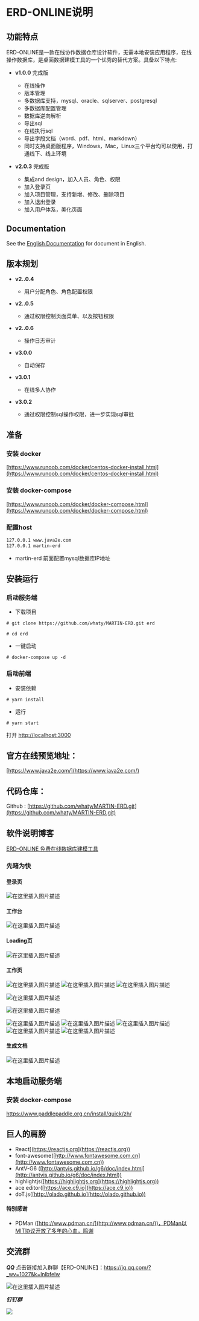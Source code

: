 

# ERD-ONLINE说明
## 功能特点
ERD-ONLINE是一款在线协作数据仓库设计软件，无需本地安装应用程序，在线操作数据库，是桌面数据建模工具的一个优秀的替代方案。具备以下特点:
- **v1.0.0** 完成版
	 - 在线操作
	 - 版本管理
	 - 多数据库支持，mysql、oracle、sqlserver、postgresql
	 - 多数据库配置管理
	 - 数据库逆向解析
	 - 导出sql
	 - 在线执行sql
	 - 导出字段文档（word、pdf、html、markdown）
	 - 同时支持桌面版程序，Windows，Mac，Linux三个平台均可以使用，打通线下、线上环境

- **v2.0.3** 完成版
	 - 集成and design，加入人员、角色、权限
	 - 加入登录页
	 - 加入项目管理，支持新增、修改、删除项目
	 - 加入退出登录
	 - 加入用户体系，美化页面

## Documentation
 See the [English Documentation](./README.md) for document in English.
 
 
## 版本规划
- **v2..0.4**
	-  用户分配角色、角色配置权限

- **v2..0.5**
	-  通过权限控制页面菜单、以及按钮权限

- **v2..0.6**
	-  操作日志审计

- **v3.0.0**
	- 	自动保存

- **v3.0.1**
	- 	在线多人协作
	
- **v3.0.2**
	- 	通过权限控制sql操作权限，进一步实现sql审批
 
## 准备

### 安装 docker
[https://www.runoob.com/docker/centos-docker-install.html](https://www.runoob.com/docker/centos-docker-install.html)

### 安装 docker-compose
[https://www.runoob.com/docker/docker-compose.html](https://www.runoob.com/docker/docker-compose.html)

### 配置host
```bash
127.0.0.1 www.java2e.com
127.0.0.1 martin-erd
```
- martin-erd 前面配置mysql数据库IP地址



## 安装运行
### 启动服务端
- 下载项目
```shell script
# git clone https://github.com/whaty/MARTIN-ERD.git erd

# cd erd

```
- 一键启动
```shell script
# docker-compose up -d

```

### 启动前端
- 安装依赖
```shell script
# yarn install
```

- 运行

```
# yarn start
```
打开 [http://localhost:3000](http://localhost:3000)

## 官方在线预览地址：

[https://www.java2e.com/](https://www.java2e.com/)


## 代码仓库：

Github : [https://github.com/whaty/MARTIN-ERD.git](https://github.com/whaty/MARTIN-ERD.git)

## 软件说明博客

[ERD-ONLINE 免费在线数据库建模工具](https://my.oschina.net/martin88/blog/4719346 "ERD-ONLINE 免费在线数据库建模工具")


###  先睹为快
#### 登录页
![在这里插入图片描述](https://img-blog.csdnimg.cn/2020111611212547.png?x-oss-process=image/watermark,type_ZmFuZ3poZW5naGVpdGk,shadow_10,text_aHR0cHM6Ly9ibG9nLmNzZG4ubmV0L3FxXzMwMDU0OTYx,size_16,color_FFFFFF,t_70#pic_center)
#### 工作台
![在这里插入图片描述](https://img-blog.csdnimg.cn/20201116112149167.png?x-oss-process=image/watermark,type_ZmFuZ3poZW5naGVpdGk,shadow_10,text_aHR0cHM6Ly9ibG9nLmNzZG4ubmV0L3FxXzMwMDU0OTYx,size_16,color_FFFFFF,t_70#pic_center)


#### Loading页
![在这里插入图片描述](https://img-blog.csdnimg.cn/20201116112328963.png?x-oss-process=image/watermark,type_ZmFuZ3poZW5naGVpdGk,shadow_10,text_aHR0cHM6Ly9ibG9nLmNzZG4ubmV0L3FxXzMwMDU0OTYx,size_16,color_FFFFFF,t_70#pic_center)



#### 工作页
![在这里插入图片描述](https://img-blog.csdnimg.cn/20201116112229639.png?x-oss-process=image/watermark,type_ZmFuZ3poZW5naGVpdGk,shadow_10,text_aHR0cHM6Ly9ibG9nLmNzZG4ubmV0L3FxXzMwMDU0OTYx,size_16,color_FFFFFF,t_70#pic_center)
![在这里插入图片描述](https://img-blog.csdnimg.cn/20201116112755606.png?x-oss-process=image/watermark,type_ZmFuZ3poZW5naGVpdGk,shadow_10,text_aHR0cHM6Ly9ibG9nLmNzZG4ubmV0L3FxXzMwMDU0OTYx,size_16,color_FFFFFF,t_70#pic_center)
![在这里插入图片描述](https://img-blog.csdnimg.cn/20201116112815724.png?x-oss-process=image/watermark,type_ZmFuZ3poZW5naGVpdGk,shadow_10,text_aHR0cHM6Ly9ibG9nLmNzZG4ubmV0L3FxXzMwMDU0OTYx,size_16,color_FFFFFF,t_70#pic_center)

![在这里插入图片描述](https://img-blog.csdnimg.cn/20201116113101826.png?x-oss-process=image/watermark,type_ZmFuZ3poZW5naGVpdGk,shadow_10,text_aHR0cHM6Ly9ibG9nLmNzZG4ubmV0L3FxXzMwMDU0OTYx,size_16,color_FFFFFF,t_70#pic_center)


![在这里插入图片描述](https://img-blog.csdnimg.cn/20201116113031403.png?x-oss-process=image/watermark,type_ZmFuZ3poZW5naGVpdGk,shadow_10,text_aHR0cHM6Ly9ibG9nLmNzZG4ubmV0L3FxXzMwMDU0OTYx,size_16,color_FFFFFF,t_70#pic_center)

![在这里插入图片描述](https://img-blog.csdnimg.cn/20201116113144719.png?x-oss-process=image/watermark,type_ZmFuZ3poZW5naGVpdGk,shadow_10,text_aHR0cHM6Ly9ibG9nLmNzZG4ubmV0L3FxXzMwMDU0OTYx,size_16,color_FFFFFF,t_70#pic_center)
![在这里插入图片描述](https://img-blog.csdnimg.cn/20201116113205515.png?x-oss-process=image/watermark,type_ZmFuZ3poZW5naGVpdGk,shadow_10,text_aHR0cHM6Ly9ibG9nLmNzZG4ubmV0L3FxXzMwMDU0OTYx,size_16,color_FFFFFF,t_70#pic_center)
![在这里插入图片描述](https://img-blog.csdnimg.cn/20201116113225911.png?x-oss-process=image/watermark,type_ZmFuZ3poZW5naGVpdGk,shadow_10,text_aHR0cHM6Ly9ibG9nLmNzZG4ubmV0L3FxXzMwMDU0OTYx,size_16,color_FFFFFF,t_70#pic_center)
![在这里插入图片描述](https://img-blog.csdnimg.cn/20201116113436813.png?x-oss-process=image/watermark,type_ZmFuZ3poZW5naGVpdGk,shadow_10,text_aHR0cHM6Ly9ibG9nLmNzZG4ubmV0L3FxXzMwMDU0OTYx,size_16,color_FFFFFF,t_70#pic_center)
![在这里插入图片描述](https://img-blog.csdnimg.cn/20201116113451323.png?x-oss-process=image/watermark,type_ZmFuZ3poZW5naGVpdGk,shadow_10,text_aHR0cHM6Ly9ibG9nLmNzZG4ubmV0L3FxXzMwMDU0OTYx,size_16,color_FFFFFF,t_70#pic_center)






#### 生成文档
![在这里插入图片描述](https://img-blog.csdnimg.cn/20201105173536907.png?x-oss-process=image/watermark,type_ZmFuZ3poZW5naGVpdGk,shadow_10,text_aHR0cHM6Ly9ibG9nLmNzZG4ubmV0L3FxXzMwMDU0OTYx,size_16,color_FFFFFF,t_70#pic_center)

## 本地启动服务端

### 安装 docker-compose

https://www.paddlepaddle.org.cn/install/quick/zh/



##  巨人的肩膀

- React[(https://reactjs.org](https://reactjs.org))
- font-awesome([http://www.fontawesome.com.cn](http://www.fontawesome.com.cn))
- AntV-G6 ([http://antvis.github.io/g6/doc/index.html](http://antvis.github.io/g6/doc/index.html)) 
- highlightjs([https://highlightjs.org](https://highlightjs.org))
- ace editor([https://ace.c9.io](https://ace.c9.io))
- doT.js([http://olado.github.io](http://olado.github.io))

#### 特别感谢
- PDMan ([http://www.pdman.cn/](http://www.pdman.cn/))，PDMan以MIT协议开放了多年的心血，鸣谢




## 交流群
***QQ***
点击链接加入群聊【ERD-ONLINE】：https://jq.qq.com/?_wv=1027&k=lnlbfelw

![在这里插入图片描述](https://img-blog.csdnimg.cn/2020111611001565.png?x-oss-process=image/watermark,type_ZmFuZ3poZW5naGVpdGk,shadow_10,text_aHR0cHM6Ly9ibG9nLmNzZG4ubmV0L3FxXzMwMDU0OTYx,size_16,color_FFFFFF,t_70#pic_center)


***钉钉群***

![](https://img-blog.csdnimg.cn/img_convert/1d01b1b76d64ea8129fa4a4ac0d5e517.png)




 
